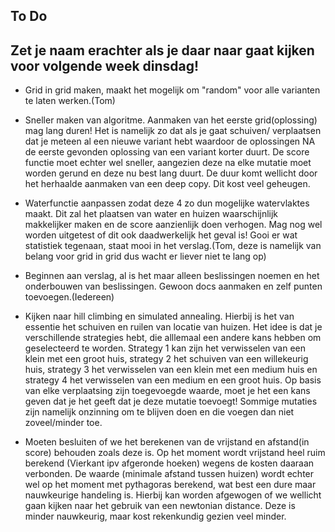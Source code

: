## To Do
## Zet je naam erachter als je daar naar gaat kijken voor volgende week dinsdag!
- Grid in grid maken, maakt het mogelijk om "random" voor alle varianten te laten werken.(Tom)

- Sneller maken van algoritme. Aanmaken van het eerste grid(oplossing) mag lang duren! Het is namelijk zo dat als je gaat schuiven/ verplaatsen dat je meteen al een nieuwe variant hebt waardoor de oplossingen NA de eerste gevonden oplossing van een variant korter duurt. De score functie moet echter wel sneller, aangezien deze na elke mutatie moet worden gerund en deze nu best lang duurt. De duur komt wellicht door het herhaalde aanmaken van een deep copy. Dit kost veel geheugen.

- Waterfunctie aanpassen zodat deze 4 zo dun mogelijke watervlaktes maakt. Dit zal het plaatsen van water en huizen waarschijnlijk makkelijker maken en de score aanzienlijk doen verhogen. Mag nog wel worden uitgetest of dit ook daadwerkelijk het geval is! Gooi er wat statistiek tegenaan, staat mooi in het verslag.(Tom, deze is namelijk van belang voor grid in grid dus wacht er liever niet te lang op)

- Beginnen aan verslag, al is het maar alleen beslissingen noemen en het onderbouwen van beslissingen. Gewoon docs aanmaken en zelf punten toevoegen.(Iedereen)

- Kijken naar hill climbing en simulated annealing. Hierbij is het van essentie het schuiven en ruilen van locatie van huizen. Het idee is dat je verschillende strategies hebt, die alllemaal een andere kans hebben om geselecteerd te worden. Strategy 1 kan zijn het verwisselen van een klein met een groot huis, strategy 2 het schuiven van een willekeurig huis, strategy 3 het verwisselen van een klein met een medium huis en strategy 4 het verwisselen van een medium en een groot huis. Op basis van elke verplaatsing zijn toegevoegde waarde, moet je het een kans geven dat je het geeft dat je deze mutatie toevoegt! Sommige mutaties zijn namelijk onzinning om te blijven doen en die voegen dan niet zoveel/minder toe.

- Moeten besluiten of we het berekenen van de vrijstand en afstand(in score) behouden zoals deze is. Op het moment wordt vrijstand heel ruim berekend (Vierkant ipv afgeronde hoeken) wegens de kosten daaraan verbonden. De waarde (minimale afstand tussen huizen) wordt echter wel op het moment met pythagoras berekend, wat best een dure maar nauwkeurige handeling is. Hierbij kan worden afgewogen of we wellicht gaan kijken naar het gebruik van een newtonian distance. Deze is minder nauwkeurig, maar kost rekenkundig gezien veel minder.


